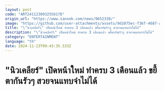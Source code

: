 ```yaml
---
layout: post
code: "ART24112309325S617D"
origin_url: "https://www.sanook.com/news/9652330/"
image: "https://github.com/user-attachments/assets/9d1075ec-f36f-4687-ad4f-5c2f08e96992"
title: "\"นิวเคลียร์\" เปิดหน้าใหม่ ทำครบ 3 เดือนแล้ว ขยี้ตากันรัวๆ สวยจนแทบจำไม่ได้"
description: "\"นิวเคลียร์\" เปิดหน้าใหม่ ทำครบ 3 เดือนแล้ว ขยี้ตากันรัวๆ สวยจนแทบจำไม่ได้"
category: "ENTERTAINMENT"
language: "th"
date: 2024-11-23T09:43:35.533Z
---
```


# "นิวเคลียร์" เปิดหน้าใหม่ ทำครบ 3 เดือนแล้ว ขยี้ตากันรัวๆ สวยจนแทบจำไม่ได้
